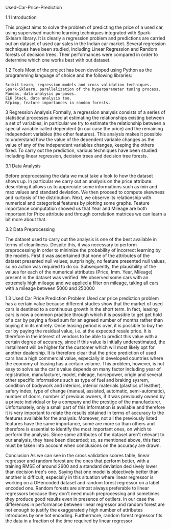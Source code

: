  Used-Car-Price-Prediction
 
 1.1 Introduction
 
This project aims to solve the problem of predicting the price of a used car, using  supervised machine learning techniques integrated with Spark-Sklearn library. It is clearly a regression problem and predictions are carried out on dataset of used car sales in the Indian car market. Several regression techniques have been studied, including Linear Regression and Random forests of decision trees. Their performances were compared in order to determine which one works best with out dataset.

1.2 Tools
Most of the project has been developed using Python as the programming language of choice and the following libraries:

    Scikit-Learn, regression models and cross validation techniques.
    Spark-Sklearn, parallelization of the hyperparameter tuning process.
    Pandas, data analysis purposes.
    ELK Stack, data analysis too.
    Rfpimp, feature importances in random forests.

3 Regression Analysis
Formally, a regression analysis consists of a series of statistical processes aimed at estimating the relationships existing between a set of variables; in particular we try to estimate the relationship between a special variable called dependent (in our case the price) and the remaining independent variables (the other features). This analysis makes it possible to understand how the value of the dependent variable changes as the value of any of the independent variables changes, keeping the others fixed.
To carry out the prediction, various techniques have been studied including linear regression, decision trees and decision tree forests.

3.1 Data Analysis

Before preprocessing the data we must take a look to how the dataset shows up. In particular we carry out an analysis on the price attribute: describing it allows us to appreciate some informations such as min and max values and standard deviation. We then proceed to compute skewness and kurtosis of the distribution. Next, we observe its relationship with numerical and categorical features by plotting some graphs.
Feature importance computation showed us that Year and Mileage are both important for Price attribute and through correlation matrices we can learn a bit more about that.

3.2 Data Preprocessing

The dataset used to carry out the analysis is one of the best available in terms of cleanliness. Despite this, it was necessary to perform preprocessing in order to minimize the probability of incorrect learning by the models.
First it was ascertained that none of the attributes of the dataset presented null values; surprisingly, no feature presented null values, so no action was required to do so. Subsequently, the plausibility of the values for each of the numerical attributes (Price, Imm. Year, Mileage) present in the dataset was verified. We observed some cars with an extremely high mileage and we applied a filter on mileage, taking all cars with a mileage between 5000 and 250000

1.3 Used Car Price Prediction Problem
Used car price prediction problem has a certain value because different studies show that the market of used cars is destined to a continuous growth in the short term. In fact, leasing cars is now a common practice through which it is possible to get get hold of a car by paying a fixed sum for an agreed number of months rather than buying it in its entirety. Once leasing period is over, it is possible to buy the car by paying the residual value, i.e. at the expected resale price. It is therefore in the interest of vendors to be able to predict this value with a certain degree of accuracy, since if this value is initially underestimated, the installment will be higher for the customer which will most likely opt for another dealership. It is therefore clear that the price prediction of used cars has a high commercial value, especially in developed countries where the economy of leasing has a certain volume.
This problem, however, is not easy to solve as the car's value depends on many factor including year of registration, manufacturer, model, mileage, horsepower, origin and several other specific informations such as type of fuel and braking sysrem, condition of bodywork and interiors, interior materials (plastics of leather), safery index, type of change (manual, assisted, automatic, semi-automatic), number of doors, number of previous owners, if it was previously owned by a private individual or by a company and the prestige of the manufacturer.
Unfortunately, only a small part of this information is available and therefore it is very important to relate the results obtained in terms of accuracy to the features available for the analysis. Moreover, not all the previously listed features have the same importance, some are more so than others and therefore is essential to identify the most important ones, on which to perform the analysis.
Since some attributes of the dataset aren't relevant to our analysis, they have been discarded; so, as mentioned above, this fact must be taken into account when conclusions on the accuracy are drawn.

Conclusion
As we can see in the cross validation scores table, linear regressor and random forest are the ones that perform better, with a training RMSE of around 2600 and a standard deviation decisively lower than decision tree's one.
Saying that one model is objectively better than another is difficult, especially in this situation where linear regressor is working on a OHencoded dataset and random forest regressor on a label encoded one. Random forests are almost always preferable to linear regressors because they don't need much preprocessing and sometimes they produce good results even in presence of outliers. In our case the differences in performance between linear regressor and random forest are not enough to justify the exaggeratedly high number of attributes introduces by one hot encoding.
Furthermore, random forest regressor fits the data in a fraction of the time required by linear regressor

